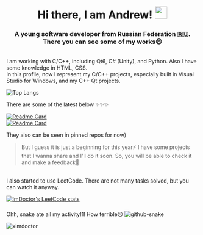 <!--
**xImDoctor/xImDoctor** is a ✨ _special_ ✨ repository because its `README.md` (this file) appears on your GitHub profile.

Here are some ideas to get you started:

- 🔭 I’m currently working on ...
- 🌱 I’m currently learning ...
- 👯 I’m looking to collaborate on ...
- 🤔 I’m looking for help with ...
- 💬 Ask me about ...
- 📫 How to reach me: ...
- 😄 Pronouns: ...
- ⚡ Fun fact: ...
-->

<!-- ok, let's start... -->
<h1 align="center">Hi there, I am Andrew!
<img src="https://github.com/blackcater/blackcater/raw/main/images/Hi.gif" height="32"/></h1>
<h3 align="center">A young software developer from Russian Federation 🇷🇺.<br>There you can see some of my works😄</h3>

<p align="left"> <br>
I am working with C/C++, including Qt6, C# (Unity), and Python. Also I have some knowledge in HTML, CSS. 
<br>In this profile, now I represent my C/C++ projects, especially built in Visual Studio for Windows, and my C++ Qt projects. 
</p>


![Top Langs](https://github-readme-stats.vercel.app/api/top-langs/?username=xImDoctor&theme=dark)

There are some of the latest below ✨✨✨

[![Readme Card](https://github-readme-stats.vercel.app/api/pin/?username=xImDoctor&repo=myVector&theme=dark)](https://github.com/xImDoctor/myVector) 
<br>
[![Readme Card](https://github-readme-stats.vercel.app/api/pin/?username=xImDoctor&repo=WindowsConsoleColor&theme=dark)](https://github.com/xImDoctor/WindowsConsoleColor)

They also can be seen in pinned repos for now)
> But I guess it is just a beginning for this year⚡
> I have some projects that I wanna share and I'll do it soon. So, you will be able to check it and make a feedback💬

<br>
I also started to use LeetCode. There are not many tasks solved, but you can watch it anyway.

[![ImDoctor's LeetCode stats](https://leetcode-stats-six.vercel.app/api?username=ImDoctor&theme=dark)](https://github.com/xImDoctor/leetcode-stats)

###
Ohh, snake ate all my activity!1! How terrible😥
<picture>
  <source media="(prefers-color-scheme: dark)" srcset="github-snake-dark.svg" />
  <source media="(prefers-color-scheme: light)" srcset="github-snake.svg" />
  <img alt="github-snake" src="github-snake.svg" />
</picture>


<p align="left"> <img src="https://komarev.com/ghpvc/?username=ximdoctor&label=Profile%20views&color=0e75b6&style=flat" alt="ximdoctor" /> </p>
<!-- <p align="left"> <a href="https://github.com/ryo-ma/github-profile-trophy"><img src="https://github-profile-trophy.vercel.app/?username=ximdoctor" alt="ximdoctor" /></a> </p> -->


